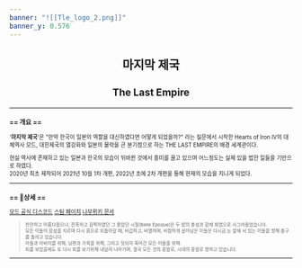 ```yaml
---
banner: "![[Tle_logo_2.png]]"
banner_y: 0.576
---
```

## <center>마지막 제국<center><br><small>The Last Empire<small>


-----


### == 개요 ==

'**마지막 제국**'은 "만약 한국이 일본의 역할을 대신하였다면 어떻게 되었을까?" 라는 질문에서 시작한 Hearts of Iron IV의 대체역사 모드, 대한제국의 열강화와 일본의 몰락을 큰 분기점으로 하는 THE LAST EMPIRE의 배경 세계관이다.

현실 역사에 존재하고 있는 일본과 한국의 모습이 뒤바뀐 것에서 흥미를 끌고 있으며 어느정도는 실제 있을 법한 일들을 기반으로 하였다.  
2020년 최초 제작되어 2021년 10월 1차 개편, 2022년 초에 2차 개편을 통해 현재의 모습을 지니게 되었다.


-----


### == 상세 ==

[모드 공식 디스코드](https://discord.gg/KfWPUTgqGz)
[스팀 페이지](https://steamcommunity.com/sharedfiles/filedetails/?id=2263813821) 
[나무위키 문서](https://namu.wiki/w/THE%20LAST%20EMPIRE)

> <small>찬란하고 아름다웠으나, 잔혹하고 끔찍하였던 그 좋았던 시절(Belle Époque)은 두 발의 총성과 함께 화염으로 사그라들었습니다.   
 모든 이들이 함성을 지르며 다시 흙으로 되돌아갈 때, 비겁하고, 비열하며, 비참하게 살아남은 이들은 다시금 눈 앞에 서 있는 이들을 향해 총구를 돌리고 있습니다.  
 아들과 아버지를 위해, 남편과 가족을 위해, 그리고 헛되이 죽어간 모든 이들을 위해.  
피를 보았음에도 또 다시 피를 보기위해 내달려 나아가며, 결국 모든 것의 종말로, 시대의 종말로 향하고 있습니다.  <small>


-----